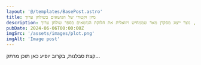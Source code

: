 ```yaml
---
layout: '@/templates/BasePost.astro'
title: מיון וקטורי של הנושאים בשולחן ערוך
description: ניסוי מרתק בו השתמשתי במודל של בינה מלאכותית כדי למיין את כל הסעיפים בשולחן ערוך לנקודות במרחב, נוצר ייצוג מסקרן מאד שממחיש ויזואלית את חלוקת הנושאים בספר שולחן ערוך..
pubDate: 2024-06-06T00:00:00Z
imgSrc: '/assets/images/plot.png'
imgAlt: 'Image post'
---
```


קצת סבלנות, בקרוב יופיע כאן תוכן מרתק...
